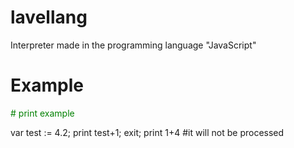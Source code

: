 # lavellang
Interpreter made in the programming language "JavaScript"
<h1>Example</h1>
<p style="color: green"># print example</p>
var test := 4.2;
print test+1;
exit;
print 1+4 #it will not be processed
